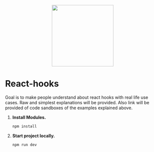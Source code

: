 <p align="center"><a href="#"><img width="auto" margin-left="50%" height="200px" src="https://media.tenor.com/BScnnlUpwmwAAAAC/hi-hello.gif" height="175px"/></a></p>

# React-hooks
Goal is to make people understand about react hooks with real life use cases. Raw and simplest explanations will be provided. Also link will be provided of code sandboxes of the examples explained above.


1. **Install Modules.**

   ```bash
   npm install
   ```

2. **Start project locally.**

   ```bash
   npm run dev
   ```
